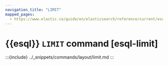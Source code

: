 ```yaml
---
navigation_title: "LIMIT"
mapped_pages:
  - https://www.elastic.co/guide/en/elasticsearch/reference/current/esql-commands.html#esql-limit
---
```


# {{esql}} `LIMIT` command [esql-limit]

:::{include} ../_snippets/commands/layout/limit.md
:::
